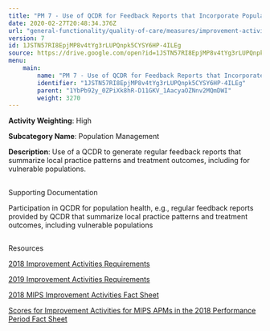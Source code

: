```yaml
---
title: "PM 7 - Use of QCDR for Feedback Reports that Incorporate Population Health"
date: 2020-02-27T20:48:34.376Z
url: "general-functionality/quality-of-care/measures/improvement-activities-measures/2018-improvement-activities/pm-7-use-of-qcdr-for-feedback-reports-that-incorporate-population-health.html"
version: 7
id: 1JSTN57RI8EpjMP8v4tYg3rLUPQnpk5CYSY6HP-4ILEg
source: https://drive.google.com/open?id=1JSTN57RI8EpjMP8v4tYg3rLUPQnpk5CYSY6HP-4ILEg
menu:
    main:
        name: "PM 7 - Use of QCDR for Feedback Reports that Incorporate Population Health"
        identifier: "1JSTN57RI8EpjMP8v4tYg3rLUPQnpk5CYSY6HP-4ILEg"
        parent: "1YbPb92y_0ZPiXk8hR-D11GKV_1AacyaOZNnv2MQmDWI"
        weight: 3270
---
```









**Activity Weighting**: High

**Subcategory Name**: Population Management

**Description**: Use of a QCDR to generate regular feedback reports that summarize local practice patterns and treatment outcomes, including for vulnerable populations.







## 

Supporting Documentation

Participation in QCDR for population health, e.g., regular feedback reports provided by QCDR that summarize local practice patterns and treatment outcomes, including vulnerable populations







## 

Resources

[2018 Improvement Activities Requirements](https://qpp.cms.gov/mips/improvement-activities?py=2018)

[2019 Improvement Activities Requirements](https://qpp.cms.gov/mips/improvement-activities?py=2019)

[2018 MIPS Improvement Activities Fact Sheet](https://qpp.cms.gov/resource/2018%20MIPS%20Improvement%20Activities%20Fact%20Sheet)

[Scores for Improvement Activities for MIPS APMs in the 2018 Performance Period Fact Sheet](https://qpp.cms.gov/resource/2018%20MIPS%20APMs%20improvement%20Activities%20scores%20fact%20sheet)

